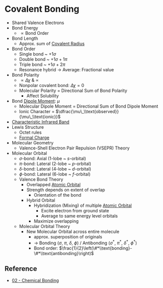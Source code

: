 # Covalent Bonding

* Shared Valence Electrons
* Bond Energy
  * $\propto \text{Bond Order}$
* Bond Length
  * Approx. sum of [Covalent Radius](../../../Atomic%20Theory/Property%20of%20Element/Atomic%20Radius.md)
* Bond Order
  * Single bond ~ $+1\sigma$
  * Double bond ~ $+1\sigma+1\pi$
  * Triple bond ~ $+1\sigma+2\pi$
  * Resonance hybrid → Average: Fractional value
* Bond Polarity
  * $\propto \Delta\chi$ & $\propto%\_\\text{ionic}$
  * Nonpolar covalent bond: $\Delta\chi=0$
  * Molecular Polarity = Directional Sum of Bond Polarity
    * Affect Solubility
* Bond [Dipole Moment](https://en.wikipedia.org/wiki/Electric_dipole_moment): $\mu$
  * Molecular Dipole Moment = Directional Sum of Bond Dipole Moment
  * Ionic Character = $\dfrac{\mu\_\\text{observed}}{\mu\_\\text{ionic}}$
* [Characteristic Infrared Band](Characteristic%20Infrared%20Band.md)
* Lewis Structure
  * Octet rules
  * [Formal Charge](Formal%20Charge.md)
* Molecular Geometry
  * Valence-Shell Electron Pair Repulsion (VSEPR) Theory
* Molecular Orbital
  * $\sigma$-bond: Axial (1-lobe ~ $s$-orbital)
  * $\pi$-bond: Lateral (2-lobe ~ $p$-orbital)
  * $\delta$-bond: Lateral (4-lobe ~ $d$-orbital)
  * $\phi$-bond: Lateral (6-lobe ~ $f$-orbital)
  * Valence Bond Theory
    * Overlapped [Atomic Orbital](../../../Atomic%20Theory/Atomic%20Orbital.md)
    * Strength depends on extent of overlap
      * Orientation of the bond
    * Hybrid Orbital
      * Hybridization (Mixing) of multiple [Atomic Orbital](../../../Atomic%20Theory/Atomic%20Orbital.md)
        * Excite electron from ground state
        * Average to same energy level orbitals
      * Maximize overlapping
  * Molecular Orbital Theory
    * New Molecular Orbital across entire molecule
      * approx. superposition of originals
      * → Bonding ($\sigma$, $\pi$, $\delta$, $\phi$) / Antibonding ($\sigma^\ast$, $\pi^\ast$, $\delta^\ast$, $\phi^\ast$)
      * Bond order: $\frac{1}{2}\left(\#*\\text{bonding}-\#*\\text{antibonding}\right)$

## Reference

* [02 - Chemical Bonding](../../../../../00%20-%20Summary/SCCH105%20-%20General%20Chemistry/02%20-%20Chemical%20Bonding.md)
